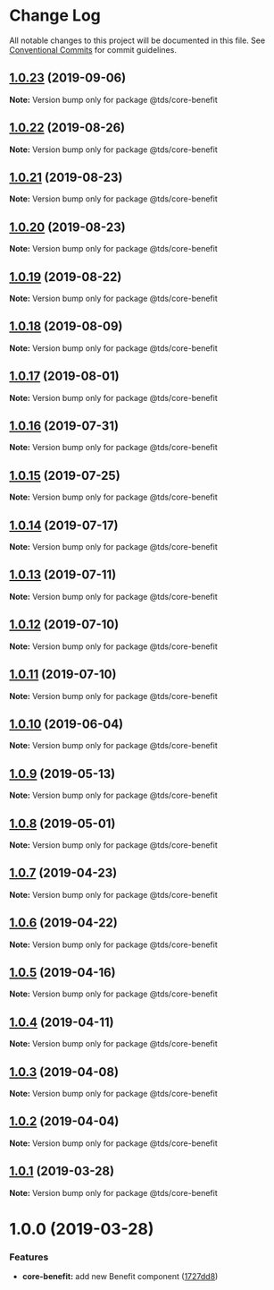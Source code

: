 # Change Log

All notable changes to this project will be documented in this file.
See [Conventional Commits](https://conventionalcommits.org) for commit guidelines.

## [1.0.23](https://github.com/telus/tds-core/compare/@tds/core-benefit@1.0.22...@tds/core-benefit@1.0.23) (2019-09-06)

**Note:** Version bump only for package @tds/core-benefit





## [1.0.22](https://github.com/telus/tds-core/compare/@tds/core-benefit@1.0.21...@tds/core-benefit@1.0.22) (2019-08-26)

**Note:** Version bump only for package @tds/core-benefit





## [1.0.21](https://github.com/telus/tds-core/compare/@tds/core-benefit@1.0.20...@tds/core-benefit@1.0.21) (2019-08-23)

**Note:** Version bump only for package @tds/core-benefit





## [1.0.20](https://github.com/telus/tds-core/compare/@tds/core-benefit@1.0.19...@tds/core-benefit@1.0.20) (2019-08-23)

**Note:** Version bump only for package @tds/core-benefit





## [1.0.19](https://github.com/telus/tds-core/compare/@tds/core-benefit@1.0.18...@tds/core-benefit@1.0.19) (2019-08-22)

**Note:** Version bump only for package @tds/core-benefit





## [1.0.18](https://github.com/telus/tds-core/compare/@tds/core-benefit@1.0.17...@tds/core-benefit@1.0.18) (2019-08-09)

**Note:** Version bump only for package @tds/core-benefit





## [1.0.17](https://github.com/telus/tds-core/compare/@tds/core-benefit@1.0.16...@tds/core-benefit@1.0.17) (2019-08-01)

**Note:** Version bump only for package @tds/core-benefit





## [1.0.16](https://github.com/telus/tds-core/compare/@tds/core-benefit@1.0.15...@tds/core-benefit@1.0.16) (2019-07-31)

**Note:** Version bump only for package @tds/core-benefit





## [1.0.15](https://github.com/telus/tds-core/compare/@tds/core-benefit@1.0.14...@tds/core-benefit@1.0.15) (2019-07-25)

**Note:** Version bump only for package @tds/core-benefit





## [1.0.14](https://github.com/telus/tds-core/compare/@tds/core-benefit@1.0.13...@tds/core-benefit@1.0.14) (2019-07-17)

**Note:** Version bump only for package @tds/core-benefit





## [1.0.13](https://github.com/telus/tds-core/compare/@tds/core-benefit@1.0.12...@tds/core-benefit@1.0.13) (2019-07-11)

**Note:** Version bump only for package @tds/core-benefit





## [1.0.12](https://github.com/telus/tds-core/compare/@tds/core-benefit@1.0.11...@tds/core-benefit@1.0.12) (2019-07-10)

**Note:** Version bump only for package @tds/core-benefit





## [1.0.11](https://github.com/telus/tds-core/compare/@tds/core-benefit@1.0.10...@tds/core-benefit@1.0.11) (2019-07-10)

**Note:** Version bump only for package @tds/core-benefit





## [1.0.10](https://github.com/telus/tds-core/compare/@tds/core-benefit@1.0.9...@tds/core-benefit@1.0.10) (2019-06-04)

**Note:** Version bump only for package @tds/core-benefit

## [1.0.9](https://github.com/telus/tds-core/compare/@tds/core-benefit@1.0.8...@tds/core-benefit@1.0.9) (2019-05-13)

**Note:** Version bump only for package @tds/core-benefit

## [1.0.8](https://github.com/telus/tds-core/compare/@tds/core-benefit@1.0.7...@tds/core-benefit@1.0.8) (2019-05-01)

**Note:** Version bump only for package @tds/core-benefit

## [1.0.7](https://github.com/telus/tds-core/compare/@tds/core-benefit@1.0.6...@tds/core-benefit@1.0.7) (2019-04-23)

**Note:** Version bump only for package @tds/core-benefit

## [1.0.6](https://github.com/telus/tds-core/compare/@tds/core-benefit@1.0.5...@tds/core-benefit@1.0.6) (2019-04-22)

**Note:** Version bump only for package @tds/core-benefit

## [1.0.5](https://github.com/telus/tds-core/compare/@tds/core-benefit@1.0.4...@tds/core-benefit@1.0.5) (2019-04-16)

**Note:** Version bump only for package @tds/core-benefit

## [1.0.4](https://github.com/telus/tds-core/compare/@tds/core-benefit@1.0.3...@tds/core-benefit@1.0.4) (2019-04-11)

**Note:** Version bump only for package @tds/core-benefit

## [1.0.3](https://github.com/telus/tds-core/compare/@tds/core-benefit@1.0.2...@tds/core-benefit@1.0.3) (2019-04-08)

**Note:** Version bump only for package @tds/core-benefit

## [1.0.2](https://github.com/telus/tds-core/compare/@tds/core-benefit@1.0.1...@tds/core-benefit@1.0.2) (2019-04-04)

**Note:** Version bump only for package @tds/core-benefit

## [1.0.1](https://github.com/telus/tds-core/compare/@tds/core-benefit@1.0.0...@tds/core-benefit@1.0.1) (2019-03-28)

**Note:** Version bump only for package @tds/core-benefit

# 1.0.0 (2019-03-28)

### Features

- **core-benefit:** add new Benefit component ([1727dd8](https://github.com/telus/tds-core/commit/1727dd8))
